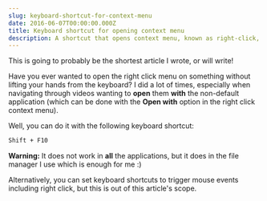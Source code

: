 ```yaml
---
slug: keyboard-shortcut-for-context-menu
date: 2016-06-07T00:00:00.000Z
title: Keyboard shortcut for opening context menu
description: A shortcut that opens context menu, known as right-click, in most applications.
---
```


This is going to probably be the shortest article I wrote, or will write!

Have you ever wanted to open the right click menu on something without lifting your hands from the keyboard? I did a lot of times, especially when navigating through videos wanting to **open** them **with** the non-default application (which can be done with the **Open with** option in the right click context menu).

Well, you can do it with the following keyboard shortcut:

```bash
Shift + F10
```

**Warning:** It does not work in **all** the applications, but it does in the file manager I use which is enough for me :)

Alternatively, you can set keyboard shortcuts to trigger mouse events including right click, but this is out of this article's scope.